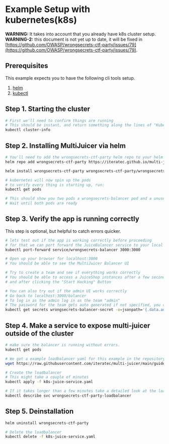 # Example Setup with kubernetes(k8s)

**WARNING:** It takes into account that you already have k8s cluster setup.
**WARNING-2:** this document is not yet up to date, it will be fixed in [https://github.com/OWASP/wrongsecrets-ctf-party/issues/79](https://github.com/OWASP/wrongsecrets-ctf-party/issues/79).


## Prerequisites

This example expects you to have the following cli tools setup.

1. [helm](https://helm.sh)
2. [kubectl](https://kubernetes.io/docs/tasks/tools/install-kubectl/#install-kubectl-on-linux)

## Step 1. Starting the cluster

```bash
# First we'll need to confirm things are running
# This should be instant, and return something along the lines of "Kubernetes control-plane is running at https://localhost:6443"
kubectl cluster-info
```

## Step 2. Installing MultiJuicer via helm

```bash
# You'll need to add the wrongsecrets-ctf-party helm repo to your helm repos
helm repo add wrongsecrets-ctf-party https://iteratec.github.io/multi-juicer/

helm install wrongsecrets-ctf-party wrongsecrets-ctf-party/wrongsecrets-ctf-party

# kubernetes will now spin up the pods
# to verify every thing is starting up, run:
kubectl get pods

# This should show you two pods a wrongsecrets-balancer pod and a unusued-progress-watchdog pod
# Wait until both pods are ready
```

## Step 3. Verify the app is running correctly

This step is optional, but helpful to catch errors quicker.

```bash
# lets test out if the app is working correctly before proceeding
# for that we can port forward the JuiceBalancer service to your local machine
kubectl port-forward service/wrongsecrets-balancer 3000:3000

# Open up your browser for localhost:3000
# You should be able to see the MultiJuicer Balancer UI

# Try to create a team and see if everything works correctly
# You should be able to access a JuiceShop instances after a few seconds after creating a team,
# and after clicking the "Start Hacking" Button

# You can also try out if the admin UI works correctly
# Go back to localhost:3000/balancer
# To log in as the admin log in as the team "admin"
# The password for the team gets auto generated if not specified, you can extract it from the kubernetes secret:
kubectl get secrets wrongsecrets-balancer-secret -o=jsonpath='{.data.adminPassword}' | base64 --decode
```

## Step 4. Make a service to expose multi-juicer outside of the cluster

```bash
# make sure the balancer is running without errors.
kubectl get pods

# We got a example loadbalancer yaml for this example in the repository
wget https://raw.githubusercontent.com/iteratec/multi-juicer/main/guides/k8s/k8s-juice-service.yaml

# Create the loadbalancer
# This might take a couple of minutes
kubectl apply -f k8s-juice-service.yaml

# If it takes longer than a few minutes take a detailed look at the loadbalancer
kubectl describe svc wrongsecrets-ctf-party-loadbalancer
```

## Step 5. Deinstallation

```bash
helm uninstall wrongsecrets-ctf-party

# Delete the loadbalancer
kubectl delete -f k8s-juice-service.yaml
```

